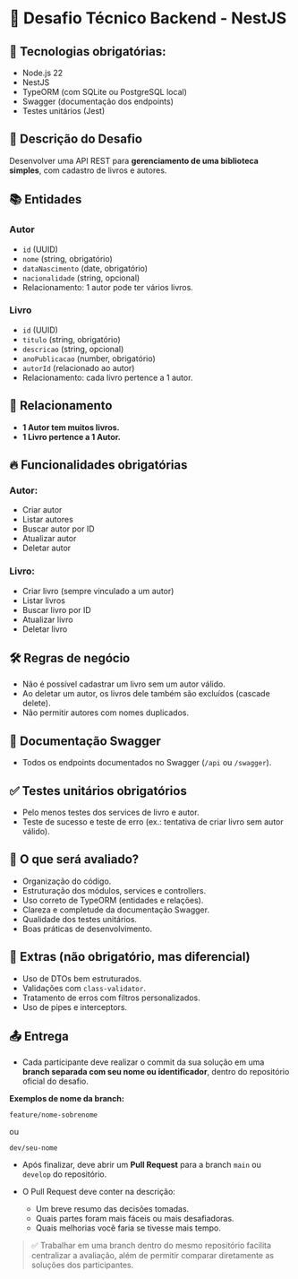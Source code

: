 
# 📝 Desafio Técnico Backend - NestJS

## 🔧 Tecnologias obrigatórias:
- Node.js 22
- NestJS
- TypeORM (com SQLite ou PostgreSQL local)
- Swagger (documentação dos endpoints)
- Testes unitários (Jest)

## 📑 Descrição do Desafio
Desenvolver uma API REST para **gerenciamento de uma biblioteca simples**, com cadastro de livros e autores.

## 📚 Entidades

### Autor
- `id` (UUID)
- `nome` (string, obrigatório)
- `dataNascimento` (date, obrigatório)
- `nacionalidade` (string, opcional)
- Relacionamento: 1 autor pode ter vários livros.

### Livro
- `id` (UUID)
- `titulo` (string, obrigatório)
- `descricao` (string, opcional)
- `anoPublicacao` (number, obrigatório)
- `autorId` (relacionado ao autor)
- Relacionamento: cada livro pertence a 1 autor.

## 🔗 Relacionamento
- **1 Autor tem muitos livros.**
- **1 Livro pertence a 1 Autor.**

## 🔥 Funcionalidades obrigatórias

### Autor:
- Criar autor
- Listar autores
- Buscar autor por ID
- Atualizar autor
- Deletar autor

### Livro:
- Criar livro (sempre vinculado a um autor)
- Listar livros
- Buscar livro por ID
- Atualizar livro
- Deletar livro

## 🛠️ Regras de negócio
- Não é possível cadastrar um livro sem um autor válido.
- Ao deletar um autor, os livros dele também são excluídos (cascade delete).
- Não permitir autores com nomes duplicados.

## 📑 Documentação Swagger
- Todos os endpoints documentados no Swagger (`/api` ou `/swagger`).

## ✅ Testes unitários obrigatórios
- Pelo menos testes dos services de livro e autor.
- Teste de sucesso e teste de erro (ex.: tentativa de criar livro sem autor válido).

## 🚀 O que será avaliado?
- Organização do código.
- Estruturação dos módulos, services e controllers.
- Uso correto de TypeORM (entidades e relações).
- Clareza e completude da documentação Swagger.
- Qualidade dos testes unitários.
- Boas práticas de desenvolvimento.

## 🔗 Extras (não obrigatório, mas diferencial)
- Uso de DTOs bem estruturados.
- Validações com `class-validator`.
- Tratamento de erros com filtros personalizados.
- Uso de pipes e interceptors.

## 📤 Entrega

- Cada participante deve realizar o commit da sua solução em uma **branch separada com seu nome ou identificador**, dentro do repositório oficial do desafio.

**Exemplos de nome da branch:**
```
feature/nome-sobrenome
```
ou
```
dev/seu-nome
```

- Após finalizar, deve abrir um **Pull Request** para a branch `main` ou `develop` do repositório.

- O Pull Request deve conter na descrição:
  - Um breve resumo das decisões tomadas.
  - Quais partes foram mais fáceis ou mais desafiadoras.
  - Quais melhorias você faria se tivesse mais tempo.

> ✅ Trabalhar em uma branch dentro do mesmo repositório facilita centralizar a avaliação, além de permitir comparar diretamente as soluções dos participantes.
